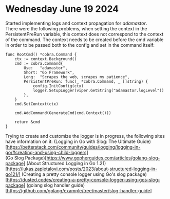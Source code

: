 # Wednesday June 19 2024

Started implementing logs and context propagation for *adamastor*.  
There were the following problems, when setting the context in the PersistentPreRun variable, this context does not correspond to the context of the command.
The context needs to be created before the cmd variable in order to be passed both to the config and set in the command itself:
```
func RootCmd() *cobra.Command {
	ctx := context.Background()
	cmd := cobra.Command{
		Use:   "adamastor",
		Short: "Go Framework",
		Long:  "Scrapes the web, scrapes my patience",
		PersistentPreRun: func(_ *cobra.Command, _ []string) {
			config.InitConfig(ctx)
			logger.SetupLogger(viper.GetString("adamastor.logLevel"))
		},
	}
	cmd.SetContext(ctx)

	cmd.AddCommand(GenerateCmd(cmd.Context()))

	return &cmd
}
```

Trying to create and customize the logger is in progress, the following sites have information on it:
(Logging in Go with Slog: The Ultimate Guide)[https://betterstack.com/community/guides/logging/logging-in-go/#creating-and-using-child-loggers]  
(Go Slog Package)[https://www.gopherguides.com/articles/golang-slog-package]
(About Structured Logging in Go 1.21)[https://lukas.zapletalovi.com/posts/2023/about-structured-logging-in-go121/]
(Creating a pretty console logger using Go's slog package)[https://dusted.codes/creating-a-pretty-console-logger-using-gos-slog-package]
(golang slog handler guide)[https://github.com/golang/example/tree/master/slog-handler-guide]
